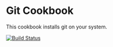 Git Cookbook
============

This cookbook installs git on your system.


[![Build Status](https://secure.travis-ci.org/schreiaj/git-recipe.png)](http://travis-ci.org/schreiaj/git-recipe)

